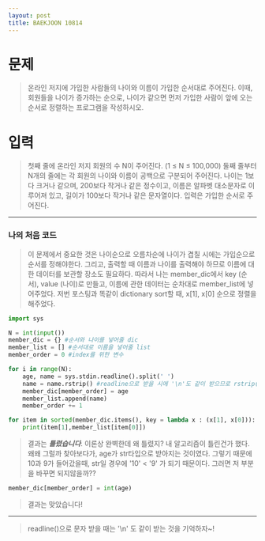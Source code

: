 ```yaml
---
layout: post
title: BAEKJOON 10814
---
```


# 문제
> 온라인 저지에 가입한 사람들의 나이와 이름이 가입한 순서대로 주어진다. 이때, 회원들을 나이가 증가하는 순으로, 나이가 같으면 먼저 가입한 사람이 앞에 오는 순서로 정렬하는 프로그램을 작성하시오.

# 입력
> 첫째 줄에 온라인 저지 회원의 수 N이 주어진다. (1 ≤ N ≤ 100,000)
둘째 줄부터 N개의 줄에는 각 회원의 나이와 이름이 공백으로 구분되어 주어진다. 나이는 1보다 크거나 같으며, 200보다 작거나 같은 정수이고, 이름은 알파벳 대소문자로 이루어져 있고, 길이가 100보다 작거나 같은 문자열이다. 입력은 가입한 순서로 주어진다.

-----
### 나의 처음 코드

> 이 문제에서 중요한 것은 나이순으로 오름차순에 나이가 겹칠 시에는 가입순으로 순서를 정해야한다. 그리고, 출력할 때 이름과 나이를 출력해야 하므로 이름에 대한 데이터를 보관할 장소도 필요하다. 따라서  나는 member_dic에서 key (순서), value (나이)로 만들고, 이름에 관한 데이터는 순차대로 member_list에 넣어주었다. 저번 포스팅과 똑같이 dictionary sort할 때, x[1], x[0] 순으로 정렬을 해주었다.

~~~python
import sys

N = int(input())
member_dic = {} #순서와 나이를 넣어줄 dic
member_list = [] #순서대로 이름을 넣어줄 list
member_order = 0 #index를 위한 변수

for i in range(N):
    age, name = sys.stdin.readline().split(' ')
    name = name.rstrip() #readline으로 받을 시에 '\n'도 같이 받으므로 rstrip()으로 제거해준다.
    member_dic[member_order] = age
    member_list.append(name)
    member_order += 1

for item in sorted(member_dic.items(), key = lambda x : (x[1], x[0])):
    print(item[1],member_list[item[0]])
~~~
> 결과는 ***틀렸습니다***. 이론상 완벽한데 왜 틀렸지? 내 알고리즘이 틀린건가 했다. 왜왜 그럴까 찾아보다가, age가 str타입으로 받아지는 것이였다. 그렇기 때문에 10과 9가 들어갔을때, str일 경우에 '10' < '9' 가 되기 때문이다. 그러면 저 부분을 바꾸면 되지않을까??

~~~python
member_dic[member_order] = int(age)
~~~

> 결과는 맞았습니다!

-----

> readline()으로 문자 받을 때는 '\n' 도 같이 받는 것을 기억하자~!
